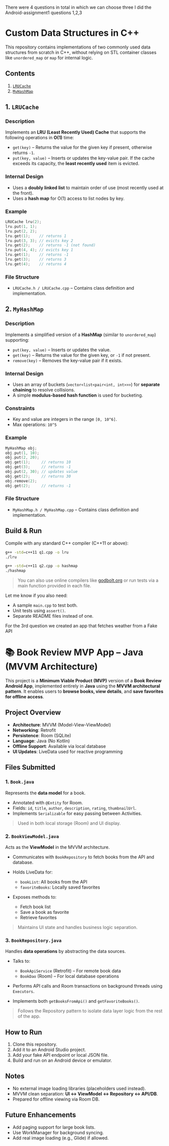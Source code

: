 There were 4 questions in total in which we can choose three 
I did the Android-assignment1 questions 1,2,3

 

#  Custom Data Structures in C++

This repository contains implementations of two commonly used data structures from scratch in C++, without relying on STL container classes like `unordered_map` or `map` for internal logic.

 

##  Contents

1. [`LRUCache`](#1-lrucache)
2. [`MyHashMap`](#2-myhashmap)

 

## 1. `LRUCache`

###  Description

Implements an **LRU (Least Recently Used) Cache** that supports the following operations in **O(1)** time:

* `get(key)` – Returns the value for the given key if present, otherwise returns `-1`.
* `put(key, value)` – Inserts or updates the key-value pair. If the cache exceeds its capacity, the **least recently used** item is evicted.

###  Internal Design

* Uses a **doubly linked list** to maintain order of use (most recently used at the front).
* Uses a **hash map** for O(1) access to list nodes by key.

###  Example

```cpp
LRUCache lru(2);
lru.put(1, 1);
lru.put(2, 2);
lru.get(1);    // returns 1
lru.put(3, 3); // evicts key 2
lru.get(2);    // returns -1 (not found)
lru.put(4, 4); // evicts key 1
lru.get(1);    // returns -1
lru.get(3);    // returns 3
lru.get(4);    // returns 4
```

###  File Structure

* `LRUCache.h / LRUCache.cpp` – Contains class definition and implementation.

 

## 2. `MyHashMap`

###  Description

Implements a simplified version of a **HashMap** (similar to `unordered_map`) supporting:

* `put(key, value)` – Inserts or updates the value.
* `get(key)` – Returns the value for the given key, or `-1` if not present.
* `remove(key)` – Removes the key-value pair if it exists.

###  Internal Design

* Uses an array of buckets (`vector<list<pair<int, int>>>`) for **separate chaining** to resolve collisions.
* A simple **modulus-based hash function** is used for bucketing.

### Constraints

* Key and value are integers in the range `[0, 10^6]`.
* Max operations: `10^5`

###  Example

```cpp
MyHashMap obj;
obj.put(1, 10);
obj.put(2, 20);
obj.get(1);     // returns 10
obj.get(3);     // returns -1
obj.put(2, 30); // updates value
obj.get(2);     // returns 30
obj.remove(2);
obj.get(2);     // returns -1
```

###  File Structure

* `MyHashMap.h / MyHashMap.cpp` – Contains class definition and implementation.

 

##  Build & Run

Compile with any standard C++ compiler (C++11 or above):

```bash
g++ -std=c++11 q1.cpp -o lru
./lru

g++ -std=c++11 q2.cpp -o hashmap
./hashmap
```

> You can also use online compilers like [godbolt.org](https://godbolt.org) or run tests via a main function provided in each file.

 


 

Let me know if you also need:

* A sample `main.cpp` to test both.
* Unit tests using `assert()`.
* Separate README files instead of one.

For the 3rd question we created an app that fetches weather from a Fake API 

 

# 📚 Book Review MVP App – Java (MVVM Architecture)

This project is a **Minimum Viable Product (MVP)** version of a **Book Review Android App**, implemented entirely in **Java** using the **MVVM architectural pattern**. It enables users to **browse books, view details**, and **save favorites for offline access**.

 

##  Project Overview

* **Architecture**: MVVM (Model-View-ViewModel)
* **Networking**: Retrofit
* **Persistence**: Room (SQLite)
* **Language**: Java (No Kotlin)
* **Offline Support**: Available via local database
* **UI Updates**: LiveData used for reactive programming

 

##  Files Submitted

### 1. `Book.java`

Represents the **data model** for a book.

* Annotated with `@Entity` for Room.
* Fields: `id`, `title`, `author`, `description`, `rating`, `thumbnailUrl`.
* Implements `Serializable` for easy passing between Activities.

> Used in both local storage (Room) and UI display.

 

### 2. `BookViewModel.java`

Acts as the **ViewModel** in the MVVM architecture.

* Communicates with `BookRepository` to fetch books from the API and database.
* Holds LiveData for:

  * `bookList`: All books from the API
  * `favoriteBooks`: Locally saved favorites
* Exposes methods to:

  * Fetch book list
  * Save a book as favorite
  * Retrieve favorites

> Maintains UI state and handles business logic separation.

 

### 3. `BookRepository.java`

Handles **data operations** by abstracting the data sources.

* Talks to:

  * `BookApiService` (Retrofit) – For remote book data
  * `BookDao` (Room) – For local database operations
* Performs API calls and Room transactions on background threads using `Executors`.
* Implements both `getBooksFromApi()` and `getFavoriteBooks()`.

> Follows the Repository pattern to isolate data layer logic from the rest of the app.

 

##  How to Run

1. Clone this repository.
2. Add it to an Android Studio project.
3. Add your fake API endpoint or local JSON file.
4. Build and run on an Android device or emulator.

 

##  Notes

* No external image loading libraries (placeholders used instead).
* MVVM clean separation: **UI ↔ ViewModel ↔ Repository ↔ API/DB**.
* Prepared for offline viewing via Room DB.

 

##  Future Enhancements

* Add paging support for large book lists.
* Use WorkManager for background syncing.
* Add real image loading (e.g., Glide) if allowed.




